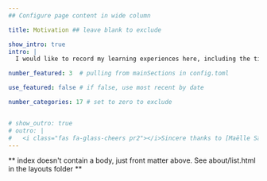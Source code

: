 ```yaml
---
## Configure page content in wide column

title: Motivation ## leave blank to exclude

show_intro: true
intro: |
  I would like to record my learning experiences here, including the tips for programming, the notes for scientific writing, and the materials that are super inspiring to me.

number_featured: 3  # pulling from mainSections in config.toml

use_featured: false # if false, use most recent by date

number_categories: 17 # set to zero to exclude


# show_outro: true
# outro: |
#   <i class="fas fa-glass-cheers pr2"></i>Sincere thanks to [Maëlle Salmon](https://masalmon.eu/) for her help naming this Hugo theme!
---
```


** index doesn't contain a body, just front matter above.
See about/list.html in the layouts folder **